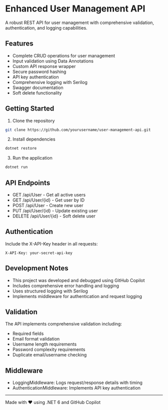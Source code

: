 # Enhanced User Management API

A robust REST API for user management with comprehensive validation, authentication, and logging capabilities.

## Features

- Complete CRUD operations for user management
- Input validation using Data Annotations
- Custom API response wrapper
- Secure password hashing
- API key authentication
- Comprehensive logging with Serilog
- Swagger documentation
- Soft delete functionality

## Getting Started

1. Clone the repository
```bash
git clone https://github.com/yourusername/user-management-api.git
```

2. Install dependencies
```bash
dotnet restore
```

3. Run the application
```bash
dotnet run
```

## API Endpoints

- GET /api/User - Get all active users
- GET /api/User/{id} - Get user by ID
- POST /api/User - Create new user
- PUT /api/User/{id} - Update existing user
- DELETE /api/User/{id} - Soft delete user

## Authentication

Include the X-API-Key header in all requests:
```
X-API-Key: your-secret-api-key
```

## Development Notes

- This project was developed and debugged using GitHub Copilot
- Includes comprehensive error handling and logging
- Uses structured logging with Serilog
- Implements middleware for authentication and request logging

## Validation

The API implements comprehensive validation including:
- Required fields
- Email format validation
- Username length requirements
- Password complexity requirements
- Duplicate email/username checking

## Middleware

- LoggingMiddleware: Logs request/response details with timing
- AuthenticationMiddleware: Implements API key authentication

---

Made with ❤️ using .NET 6 and GitHub Copilot